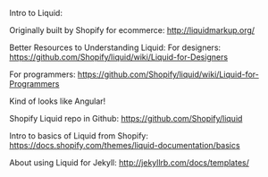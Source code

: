 Intro to Liquid:

Originally built by Shopify for ecommerce: 
http://liquidmarkup.org/

Better Resources to Understanding Liquid:
For designers: 
https://github.com/Shopify/liquid/wiki/Liquid-for-Designers

For programmers:
https://github.com/Shopify/liquid/wiki/Liquid-for-Programmers

Kind of looks like Angular!

Shopify Liquid repo in Github:
https://github.com/Shopify/liquid

Intro to basics of Liquid from Shopify:
https://docs.shopify.com/themes/liquid-documentation/basics

About using Liquid for Jekyll:
http://jekyllrb.com/docs/templates/
    